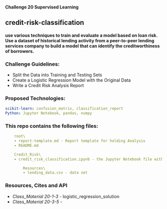 #### Challenge 20 Supervised Learning
##  credit-risk-classification
#### use various techniques to train and evaluate a model based on loan risk. Use a dataset of historical lending activity from a peer-to-peer lending services company to build a model that can identify the creditworthiness of borrowers.

### Challenge Guidelines:
- Split the Data into Training and Testing Sets
- Create a Logistic Regression Model with the Original Data
- Write a Credit Risk Analysis Report

### Proposed Technologies:
```yaml
scikit-learn: confusion_matrix, classification_report
Python: Jupyter Notebook, pandas, numpy
```

### This repo contains the following files:
```yaml
    root\
    - report-template.md - Report template for holding Analysis
    - README.md

    Credit_Risk\
    - credit_risk_classification.ipynb - the Jupyter Notebook file with data work

        Resources\
        - lending_data.csv - data set
```



### Resources, Cites and API
- *Class_Material 20-1-3* - logistic_regression_solution
- *Class_Material 20-3-5* - 

